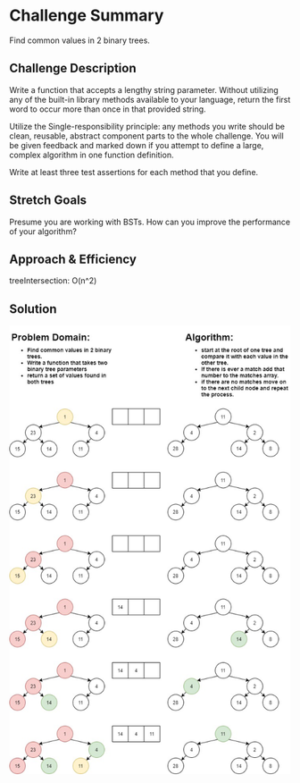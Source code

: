 # Challenge Summary

Find common values in 2 binary trees.

## Challenge Description

Write a function that accepts a lengthy string parameter.
Without utilizing any of the built-in library methods available to your language, return the first word to occur more than once in that provided string.

Utilize the Single-responsibility principle: any methods you write should be clean, reusable, abstract component parts to the whole challenge. You will be given feedback and marked down if you attempt to define a large, complex algorithm in one function definition.

Write at least three test assertions for each method that you define.

## Stretch Goals

Presume you are working with BSTs. How can you improve the performance of your algorithm?

## Approach & Efficiency

treeIntersection: O(n^2)

## Solution

![Whileboarding](https://raw.githubusercontent.com/JoelMWatson/data-structures-and-algorithms/master/assets/code-challenge-27.jpg)
